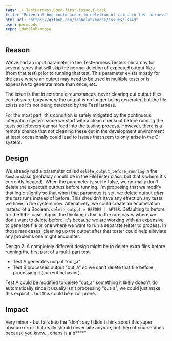 ```yaml
---
tags: ,C-TestHarness,Good-first-issue,T-task
title: "Potential bug could occur in deletion of files in test harness"
html_url: "https://github.com/idaholab/moose/issues/23749"
user: permcody
repo: idaholab/moose
---
```


## Reason
<!--Why do you need this feature or what is the enhancement?-->

We've had an input parameter in the TestHarness Testers hierarchy for several years that will skip the normal deletion of expected output files (from that test) prior to running that test. This parameter exists mostly for the case where an output may need to be used in multiple tests or is expensive to generate more than once, etc. 

The issue is that in extreme circumstances, never clearing out output files can obscure bugs where the output is no longer being generated but the file exists so it's not being detected by the TestHarness.

For the most part, this condition is safely mitigated by the continuous integration system since we start with a clean checkout before running the tests so leftovers cannot feed into the testing process. However, there is a remote chance that not cleaning these out in the development environment at least occasionally could lead to issues that seem to only arise in the CI system. 

## Design
<!--A concise description (design) of the enhancement.--->

We already had a parameter called `delete_output_before_running` in the `RunApp` class (probably should be in the FileTester class, but that's where it's currently located). When the parameter is set to false, we normally don't delete the expected outputs before running. I'm proposing that we modify that logic slightly so that when that parameter is set, we delete output _after_ the test runs instead of before. This shouldn't have any effect on any tests we have in the system now. Altenatively, we could create an enumeration instead of a Boolean: `delete_output = BEFORE | AFTER`. Defaulting to before for the 99% case. Again, the thinking is that in the rare cases where we don't want to delete before, it's because we are working with an expensive to generate file or one where we want to run a separate tester to process. In those rare cases, cleaning up the output after that tester could help alleviate any problems one might encounter.

Design 2: A completely different design might be to delete extra files before running the first part of a multi-part test:
- Test A generates output "out_a"
- Test B processes output "out_a" so we can't delete that file before processing it (current behavior).

Test A could be modified to delete "out_a" something it likely doesn't do automatically since it usually isn't processing "out_a", we could just make this explicit... but this could be error prone.

## Impact
<!--Will the enhancement change existing APIs or add something new?-->

Very minor - but falls into the "don't say I didn't think about this super obscure error that really should never bite anyone, but then of course does because you know... chaos is a b****"